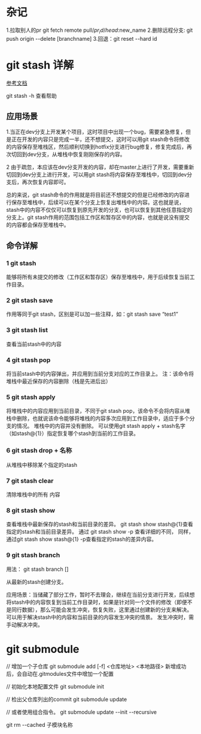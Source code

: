 

# 杂记
1.拉取别人的pr   git fetch remote pull/$pr_id/head:$new_name
2.删除远程分支: git push origin --delete [branchname]
3.回退：git reset --hard id

# git stash 详解
[参考文档](https://blog.csdn.net/stone_yw/article/details/80795669)

git stash -h 查看帮助

## 应用场景
1.当正在dev分支上开发某个项目，这时项目中出现一个bug，需要紧急修复，但是正在开发的内容只是完成一半，还不想提交，这时可以用git stash命令将修改的内容保存至堆栈区，然后顺利切换到hotfix分支进行bug修复，修复完成后，再次切回到dev分支，从堆栈中恢复刚刚保存的内容。

2 由于疏忽，本应该在dev分支开发的内容，却在master上进行了开发，需要重新切回到dev分支上进行开发，可以用git stash将内容保存至堆栈中，切回到dev分支后，再次恢复内容即可。

总的来说，git stash命令的作用就是将目前还不想提交的但是已经修改的内容进行保存至堆栈中，后续可以在某个分支上恢复出堆栈中的内容。这也就是说，stash中的内容不仅仅可以恢复到原先开发的分支，也可以恢复到其他任意指定的分支上。git stash作用的范围包括工作区和暂存区中的内容，也就是说没有提交的内容都会保存至堆栈中。

## 命令详解
### 1 git stash
能够将所有未提交的修改（工作区和暂存区）保存至堆栈中，用于后续恢复当前工作目录。

### 2 git stash save
作用等同于git stash，区别是可以加一些注释，如：git stash save “test1”

### 3 git stash list
查看当前stash中的内容

### 4 git stash pop
将当前stash中的内容弹出，并应用到当前分支对应的工作目录上。
注：该命令将堆栈中最近保存的内容删除（栈是先进后出）

### 5 git stash apply
将堆栈中的内容应用到当前目录，不同于git stash pop，该命令不会将内容从堆栈中删除，也就说该命令能够将堆栈的内容多次应用到工作目录中，适应于多个分支的情况。
堆栈中的内容并没有删除。
可以使用git stash apply + stash名字（如stash@{1}）指定恢复哪个stash到当前的工作目录。

### 6 git stash drop + 名称
从堆栈中移除某个指定的stash

### 7 git stash clear
清除堆栈中的所有 内容

### 8 git stash show
查看堆栈中最新保存的stash和当前目录的差异。
git stash show stash@{1}查看指定的stash和当前目录差异。
通过 git stash show -p 查看详细的不同，
同样，通过git stash show stash@{1} -p查看指定的stash的差异内容。

### 9 git stash branch
用法： git stash branch <branchname> [<stash>]

从最新的stash创建分支。

应用场景：当储藏了部分工作，暂时不去理会，继续在当前分支进行开发，后续想将stash中的内容恢复到当前工作目录时，如果是针对同一个文件的修改（即便不是同行数据），那么可能会发生冲突，恢复失败，这里通过创建新的分支来解决。可以用于解决stash中的内容和当前目录的内容发生冲突的情景。
发生冲突时，需手动解决冲突。


# git submodule
// 增加一个子仓库
git submodule add [-f] <仓库地址> <本地路径>
新增成功后，会自动在.gitmodules文件中增加一个配置

// 初始化本地配置文件
git submodule init

// 检出父仓库列出的commit
git submodule update

// 或者使用组合指令。
git submodule update --init --recursive

git rm --cached 子模块名称